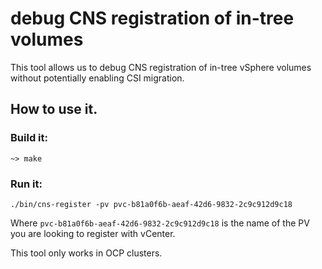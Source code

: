 # debug CNS registration of in-tree volumes

This tool allows us to debug CNS registration of in-tree vSphere volumes without
potentially enabling CSI migration.

## How to use it.

### Build it:

```
~> make
```
### Run it:

```
./bin/cns-register -pv pvc-b81a0f6b-aeaf-42d6-9832-2c9c912d9c18
```

Where `pvc-b81a0f6b-aeaf-42d6-9832-2c9c912d9c18` is the name of the PV you are looking to register with vCenter.


This tool only works in OCP clusters.
